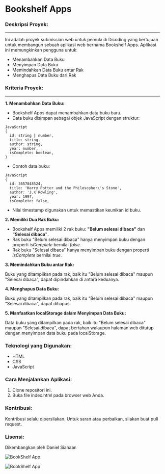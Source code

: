 # Bookshelf Apps

### Deskripsi Proyek:
--------------------
Ini adalah proyek submission web untuk pemula di Dicoding yang bertujuan untuk membangun sebuah aplikasi web bernama Bookshelf Apps. Aplikasi ini memungkinkan pengguna untuk:
* Menambahkan Data Buku
* Menyimpan Data Buku
* Memindahkan Data Buku antar Rak
* Menghapus Data Buku dari Rak

### Kriteria Proyek:
-------------------

**1. Menambahkan Data Buku:**
- Bookshelf Apps dapat menambahkan data buku baru.
- Data buku disimpan sebagai objek JavaScript dengan struktur:
```
JavaScript
{
  id: string | number,
  title: string,
  author: string,
  year: number,
  isComplete: boolean,
}
```

* Contoh data buku:
```
JavaScript
{
  id: 3657848524,
  title: 'Harry Potter and the Philosopher\'s Stone',
  author: 'J.K Rowling',
  year: 1997,
  isComplete: false,
```
* Nilai timestamp digunakan untuk memastikan keunikan id buku.

**2. Memiliki Dua Rak Buku:**
- Bookshelf Apps memiliki 2 rak buku: **"Belum selesai dibaca"** dan **"Selesai dibaca"**.
- Rak buku "Belum selesai dibaca" hanya menyimpan buku dengan properti *isComplete* bernilai *false*.
- Rak buku "Selesai dibaca" hanya menyimpan buku dengan properti *isComplete* bernilai *true*.

**3. Memindahkan Buku antar Rak:**
<br><p>Buku yang ditampilkan pada rak, baik itu "Belum selesai dibaca" maupun "Selesai dibaca", dapat dipindahkan di antara keduanya.<p>

**4. Menghapus Data Buku:**
<p>Buku yang ditampilkan pada rak, baik itu "Belum selesai dibaca" maupun "Selesai dibaca", dapat dihapus.</p>

**5. Manfaatkan localStorage dalam Menyimpan Data Buku:**
<p>Data buku yang ditampilkan pada rak, baik itu "Belum selesai dibaca" maupun "Selesai dibaca", dapat bertahan walaupun halaman web ditutup dengan menyimpan data buku pada localStorage.</p>


### Teknologi yang Digunakan:

* HTML
* CSS
* JavaScript

### Cara Menjalankan Aplikasi:
1. Clone repositori ini.
2. Buka file index.html pada browser web Anda.

### Kontribusi:

Kontribusi selalu dipersilakan. Untuk saran atau perbaikan, silakan buat pull request.

### Lisensi:
Dikembangkan oleh <a href="https://linkedin.com/in/daniel-siahaan" style="text-decoration: none;">Daniel Siahaan</a>

![BookShelf App](https://github.com/Nielsiahaan/Dicoding-Web-Pemula/assets/119488265/0375d5bd-c59b-497a-b584-983948d97848)

![BookShelf App](https://github.com/Nielsiahaan/Dicoding-Web-Pemula/assets/119488265/1a36a1c5-32db-49d1-b5b6-fad4f454f674)


